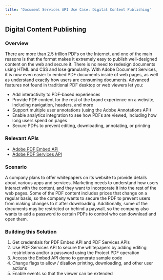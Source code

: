 ```yaml
---
title: 'Document Services API Use Case: Digital Content Publishing'
---
```


## Digital Content Publishing

### Overview

There are more than 2.5 trillion PDFs on the Internet, and one of the main reasons is that the format makes it extremely easy to publish well-designed content on the web and secure it. There is no need to redesign documents using HTML and CSS and lose granularity. With Adobe Document Services, it is now even easier to embed PDF documents inside of web pages, as well as understand exactly how users are consuming documents. Advanced features not found in traditional PDF desktop or web viewers let you:

* Add interactivity to PDF-based experiences
* Provide PDF content for the rest of the brand experience on a website, including navigation, headers, and more
* Support multiple user annotations (using the Adobe Annotations API)
* Enable analytics integration to see how PDFs are viewed, including how long users spend on pages
* Secure PDFs to prevent editing, downloading, annotating, or printing

### Relevant APIs

* [Adobe PDF Embed API](/src/pages/apis/pdf-embed.md)
* [Adobe PDF Services API](/src/pages/apis/pdf-services.md)

### Scenario

A company plans to offer whitepapers on its website to provide details about various apps and services. Marketing needs to understand how users interact with the content, and they want to incorporate it into the rest of the web pages. Some of the PDF content includes prices that change on a regular basis, so the company wants to secure the PDF to prevent users from making changes to it after downloading. Additionally, some of the documents may be restricted or behind a paywall, so the company also wants to add a password to certain PDFs to control who can download and open them.

### Building this Solution

1. Get credentials for PDF Embed API and PDF Services APIs
2. Use PDF Services API to secure the whitepapers by adding editing restrictions and/or a password using the Protect PDF operation
3. Access the Embed API demo to generate sample code
4. Change flags to allow / disallow printing, downloading, and other user actions
5. Enable events so that the viewer can be extended

<!-- In the scenario where there needs to be negotiation between the two parties, the developer will use Document Generation API to provide a document back in Word format, which would allow for redlining in Microsoft Word. Adobe Document Generation Tagger, a Microsoft Word add-in, can be used by the developer or the vendor manager to quickly build a custom branded NDA template for the company to standardize their agreements for accuracy. Using this custom template with dynamic text tags, JSON data can be sent with the template to Document Generation API then immediately sent to Adobe Acrobat Sign for signature and countersignature.

The steps for this use case include:

1. Within the application layer, the developer would query the database to collect relevant data for a custom NDA such as vendor details and contact information and create a JSON data model
2. Within the application layer, the developer would query the database to collect relevant data for a custom NDA such as vendor details and contact information and create a JSON data model The developer would use a custom branded Word document from the vendor manager to create a template with dynamic text tags using Adobe Document Generation Tagger, a Microsoft Word add-in. The JSON data model can be uploaded to the Tagger to automatically generate text tags
3. Data is passed to Adobe Document Generation API about the vendor that the NDA is being conducted with. -->